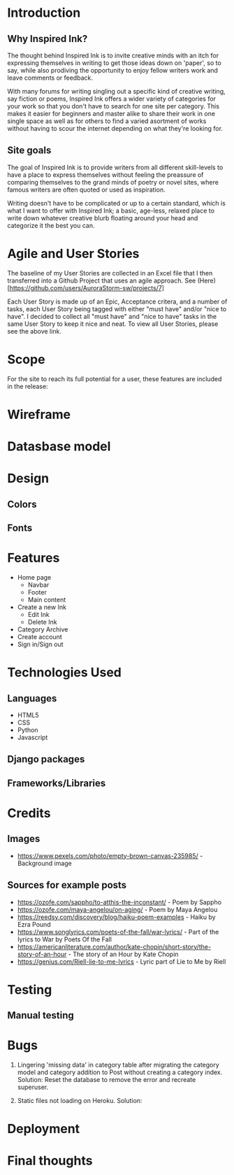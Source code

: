 # Introduction

## Why Inspired Ink?
The thought behind Inspired Ink is to invite creative minds with an itch for expressing themselves in writing to get those ideas down on 'paper', so to say, while also prodiving the opportunity to enjoy fellow writers work and leave comments or feedback.

With many forums for writing singling out a specific kind of creative writing, say fiction or poems, Inspired Ink offers a wider variety of categories for your work so that you don't have to search for one site per category. This makes it easier for beginners and master alike to share their work in one single space as well as for others to find a varied asortment of works without having to scour the internet depending on what they're looking for.

## Site goals
The goal of Inspired Ink is to provide writers from all different skill-levels to have a place to express themselves without feeling the preassure of comparing themselves to the grand minds of poetry or novel sites, where famous writers are often quoted or used as inspiration.

Writing doesn't have to be complicated or up to a certain standard, which is what I want to offer with Inspired Ink; a basic, age-less, relaxed place to write down whatever creative blurb floating around your head and categorize it the best you can.

# Agile and User Stories
The baseline of my User Stories are collected in an Excel file that I then transferred into a Github Project that uses an agile approach. See (Here)[https://github.com/users/AuroraStorm-sw/projects/7]

Each User Story is made up of an Epic, Acceptance critera, and a number of tasks, each User Story being tagged with either "must have" and/or "nice to have". I decided to collect all "must have" and "nice to have" tasks in the same User Story to keep it nice and neat.
To view all User Stories, please see the above link.

# Scope
For the site to reach its full potential for a user, these features are included in the release:

# Wireframe

# Datasbase model

# Design
## Colors
## Fonts

# Features
- Home page
    - Navbar
    - Footer
    - Main content
- Create a new Ink
    - Edit Ink
    - Delete Ink
- Category Archive
- Create account
- Sign in/Sign out

# Technologies Used
## Languages
- HTML5
- CSS
- Python
- Javascript
## Django packages
## Frameworks/Libraries

# Credits

## Images
- https://www.pexels.com/photo/empty-brown-canvas-235985/ - Background image

## Sources for example posts
- https://ozofe.com/sappho/to-atthis-the-inconstant/ - Poem by Sappho
- https://ozofe.com/maya-angelou/on-aging/ - Poem by Maya Angelou
- https://reedsy.com/discovery/blog/haiku-poem-examples - Haiku by Ezra Pound
- https://www.songlyrics.com/poets-of-the-fall/war-lyrics/ - Part of the lyrics to War by Poets Of the Fall
- https://americanliterature.com/author/kate-chopin/short-story/the-story-of-an-hour - The story of an Hour by Kate Chopin
- https://genius.com/Riell-lie-to-me-lyrics - Lyric part of Lie to Me by Riell

# Testing
## Manual testing


# Bugs
1. Lingering 'missing data' in category table after migrating the category model and category addition to Post without creating a category index.
Solution: Reset the database to remove the error and recreate superuser.

2. Static files not loading on Heroku.
Solution:

# Deployment

# Final thoughts